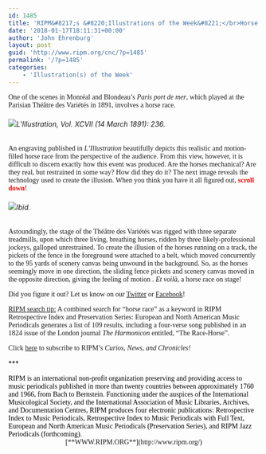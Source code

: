 ```yaml
---
id: 1485
title: 'RIPM&#8217;s &#8220;Illustrations of the Week&#8221;</br>Horse Racing on the Opera Stage</br>How Did They Do It?'
date: '2018-01-17T18:11:31+00:00'
author: 'John Ehrenburg'
layout: post
guid: 'http://www.ripm.org/cnc/?p=1485'
permalink: '/?p=1485'
categories:
    - 'Illustration(s) of the Week'
---
```


<span style="font-family: 'times new roman', times, serif;">One of the scenes in Monréal and Blondeau’s *Paris port de mer*, which played at the Parisian Théâtre des Variétés in 1891, involves a horse race.</span>

###### ![](http://www.ripm.org/cnc/wp-content/uploads/2018/01/1-horse-race.jpg)*L’Illustration*, Vol. XCVII (14 March 1891): 236.

<span style="font-family: 'times new roman', times, serif;">An engraving published in *L’Illustration* beautifully depicts this realistic and motion-filled horse race from the perspective of the audience. From this view, however, it is difficult to discern exactly how this event was produced. Are the horses mechanical? Are they real, but restrained in some way? How did they do it? The next image reveals the technology used to create the illusion. When you think you have it all figured out, **<span style="color: #ff0000;">scroll down</span>**!</span>

###### ![](http://www.ripm.org/cnc/wp-content/uploads/2018/01/2-horse-racing.jpg)Ibid.

<span style="font-family: 'times new roman', times, serif;">Astoundingly, the stage of the Théâtre des Variétés was rigged with three separate treadmills, upon which three living, breathing horses, ridden by three likely-professional jockeys, galloped unrestrained. To create the illusion of the horses running on a track, the pickets of the fence in the foreground were attached to a belt, which moved concurrently to the 95 yards of scenery canvas being unwound in the background. So, as the horses seemingly move in one direction, the sliding fence pickets and scenery canvas moved in the opposite direction, giving the feeling of motion . *Et voilà*, a horse race on stage!</span>

<span style="font-family: 'times new roman', times, serif;">Did you figure it out? Let us know on our [Twitter](https://twitter.com/RIPMCenter) or [Facebook](https://www.facebook.com/RIPMCenter/)!</span>

<span style="font-family: 'times new roman', times, serif;"><u>RIPM search tip:</u> A combined search for “horse race” as a keyword in RIPM Retrospective Index and Preservation Series: European and North American Music Periodicals generates a list of 109 results, including a four-verse song published in an 1824 issue of the London journal *The Harmonicon* entitled, “The Race-Horse”.</span>

<span style="font-family: 'times new roman', times, serif;">Click [here](http://ripm.org/?page=cncsubscribe) to subscribe to RIPM’s *Curios, News, and Chronicles!* </span>

\*\*\*

<div><span style="color: black; font-family: 'times new roman', times, serif;"><span class="il">RIPM</span> is an international non-profit organization preserving and providing access to music periodicals published in more than twenty countries between approximately 1760 and 1966, from Bach to Bernstein. Functioning under the auspices of the International Musicological Society, and the International Association of Music Libraries, Archives, and Documentation Centres, RIPM produces four electronic publications: Retrospective Index to Music Periodicals, Retrospective Index to Music Periodicals with Full Text, European and North American Music Periodicals (Preservation Series), and RIPM Jazz Periodicals (forthcoming). </span></div><div style="text-align: center;"><span style="font-family: 'times new roman', times, serif;">[**WWW.RIPM.ORG**](http://www.ripm.org/)</span></div>